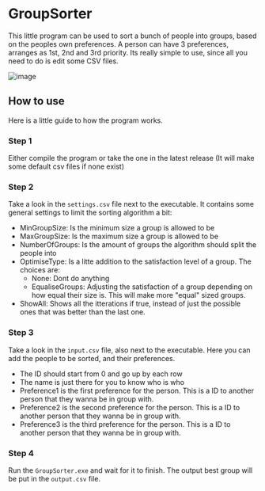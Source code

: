 # GroupSorter

This little program can be used to sort a bunch of people into groups, based on the peoples own preferences.
A person can have 3 preferences, arranges as 1st, 2nd and 3rd priority.
Its really simple to use, since all you need to do is edit some CSV files.

![image](https://user-images.githubusercontent.com/22596587/129479565-b6a2de2a-f838-4dec-8b8e-2f442ede7ce7.png)

## How to use
Here is a little guide to how the program works.

### Step 1
Either compile the program or take the one in the latest release (It will make some default csv files if none exist)

### Step 2
Take a look in the `settings.csv` file next to the executable.
It contains some general settings to limit the sorting algorithm a bit:
* MinGroupSize: Is the minimum size a group is allowed to be
* MaxGroupSize: Is the maximum size a group is allowed to be
* NumberOfGroups: Is the amount of groups the algorithm should split the people into
* OptimiseType: Is a litte addition to the satisfaction level of a group. The choices are:
  * None: Dont do anything
  * EqualiseGroups: Adjusting the satisfaction of a group depending on how equal their size is. This will make more "equal" sized groups.
* ShowAll: Shows all the itterations if true, instead of just the possible ones that was better than the last one.

### Step 3
Take a look in the `input.csv` file, also next to the executable.
Here you can add the people to be sorted, and their preferences.
* The ID should start from 0 and go up by each row
* The name is just there for you to know who is who
* Preference1 is the first preference for the person. This is a ID to another person that they wanna be in group with.
* Preference2 is the second preference for the person. This is a ID to another person that they wanna be in group with.
* Preference3 is the third preference for the person. This is a ID to another person that they wanna be in group with.

### Step 4
Run the `GroupSorter.exe` and wait for it to finish. The output best group will be put in the `output.csv` file.
